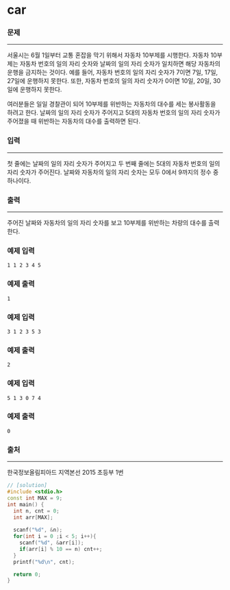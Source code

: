 # car

### 문제

------

서울시는 6월 1일부터 교통 혼잡을 막기 위해서 자동차 10부제를 시행한다. 자동차 10부제는 자동차 번호의 일의 자리 숫자와 날짜의 일의 자리 숫자가 일치하면 해당 자동차의 운행을 금지하는 것이다. 예를 들어, 자동차 번호의 일의 자리 숫자가 7이면 7일, 17일, 27일에 운행하지 못한다. 또한, 자동차 번호의 일의 자리 숫자가 0이면 10일, 20일, 30일에 운행하지 못한다.

여러분들은 일일 경찰관이 되어 10부제를 위반하는 자동차의 대수를 세는 봉사활동을 하려고 한다. 날짜의 일의 자리 숫자가 주어지고 5대의 자동차 번호의 일의 자리 숫자가 주어졌을 때 위반하는 자동차의 대수를 출력하면 된다. 

### 입력

------

첫 줄에는 날짜의 일의 자리 숫자가 주어지고 두 번째 줄에는 5대의 자동차 번호의 일의 자리 숫자가 주어진다. 날짜와 자동차의 일의 자리 숫자는 모두 0에서 9까지의 정수 중 하나이다. 

### 출력

------

주어진 날짜와 자동차의 일의 자리 숫자를 보고 10부제를 위반하는 차량의 대수를 출력한다.

### 예제 입력

```
1 1 2 3 4 5
```

### 예제 출력

```
1
```

### 예제 입력

```
3 1 2 3 5 3
```

### 예제 출력

```
2
```

### 예제 입력

```
5 1 3 0 7 4
```

### 예제 출력

```
0
```

### 출처

------

한국정보올림피아드 지역본선 2015 초등부 1번

```c++
// [solution]
#include <stdio.h>
const int MAX = 9;
int main() {
  int n, cnt = 0;
  int arr[MAX];
  
  scanf("%d", &n);
  for(int i = 0 ;i < 5; i++){
    scanf("%d", &arr[i]);
    if(arr[i] % 10 == n) cnt++;
  }
  printf("%d\n", cnt);

  return 0;
}
```

